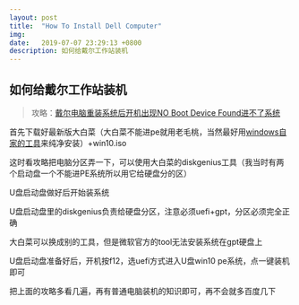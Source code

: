 ```yaml
---
layout: post
title:  "How To Install Dell Computer"
img: 
date:   2019-07-07 23:29:13 +0800
description: 如何给戴尔工作站装机
---
```


## 如何给戴尔工作站装机

>攻略：[戴尔电脑重装系统后开机出现NO Boot Device Found进不了系统](http://www.dnxtc.net/zixun/zhuangjijiaocheng/2019-01-26/3471.html)

首先下载好最新版大白菜（大白菜不能进pe就用老毛桃，当然最好用[windows自家的工具](https://www.microsoft.com/zh-cn/software-download/windows10)来纯净安装）+win10.iso

这时看攻略把电脑分区弄一下，可以使用大白菜的diskgenius工具（我当时有两个启动盘一个不能进PE系统所以用它给硬盘分的区）

U盘启动盘做好后开始装系统

U盘启动盘里的diskgenius负责给硬盘分区，注意必须uefi+gpt，分区必须完全正确

大白菜可以换成别的工具，但是微软官方的tool无法安装系统在gpt硬盘上

U盘启动盘准备好后，开机按f12，选uefi方式进入U盘win10 pe系统，点一键装机即可

把上面的攻略多看几遍，再有普通电脑装机的知识即可，再不会就多百度几下


